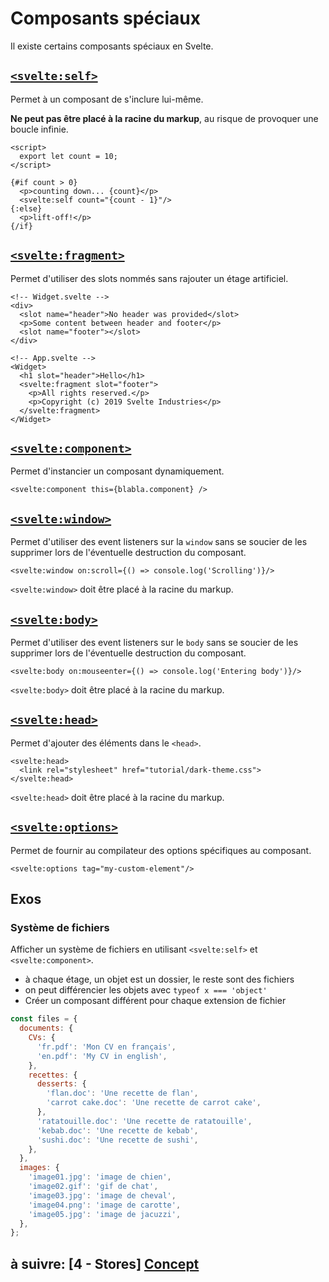 # Composants spéciaux

Il existe certains composants spéciaux en Svelte.

## [`<svelte:self>`](https://svelte.dev/docs#template-syntax-svelte-self)

Permet à un composant de s'inclure lui-même.

**Ne peut pas être placé à la racine du markup**, au risque de provoquer une boucle infinie.

```svelte
<script>
  export let count = 10;
</script>

{#if count > 0}
  <p>counting down... {count}</p>
  <svelte:self count="{count - 1}"/>
{:else}
  <p>lift-off!</p>
{/if}
```

## [`<svelte:fragment>`](https://svelte.dev/docs#template-syntax-svelte-fragment)

Permet d'utiliser des slots nommés sans rajouter un étage artificiel.

```svelte
<!-- Widget.svelte -->
<div>
  <slot name="header">No header was provided</slot>
  <p>Some content between header and footer</p>
  <slot name="footer"></slot>
</div>

<!-- App.svelte -->
<Widget>
  <h1 slot="header">Hello</h1>
  <svelte:fragment slot="footer">
    <p>All rights reserved.</p>
    <p>Copyright (c) 2019 Svelte Industries</p>
  </svelte:fragment>
</Widget>
```

## [`<svelte:component>`](https://svelte.dev/docs#template-syntax-svelte-component)

Permet d'instancier un composant dynamiquement.

```svelte
<svelte:component this={blabla.component} />
```

## [`<svelte:window>`](https://svelte.dev/docs#template-syntax-svelte-window)

Permet d'utiliser des event listeners sur la `window` sans se soucier de les supprimer lors de l'éventuelle destruction du composant.

```svelte
<svelte:window on:scroll={() => console.log('Scrolling')}/>
```

`<svelte:window>` doit être placé à la racine du markup.

## [`<svelte:body>`](https://svelte.dev/docs#template-syntax-svelte-body)

Permet d'utiliser des event listeners sur le `body` sans se soucier de les supprimer lors de l'éventuelle destruction du composant.

```svelte
<svelte:body on:mouseenter={() => console.log('Entering body')}/>
```

`<svelte:body>` doit être placé à la racine du markup.

## [`<svelte:head>`](https://svelte.dev/docs#template-syntax-svelte-head)

Permet d'ajouter des éléments dans le `<head>`.

```svelte
<svelte:head>
  <link rel="stylesheet" href="tutorial/dark-theme.css">
</svelte:head>
```

`<svelte:head>` doit être placé à la racine du markup.

## [`<svelte:options>`](https://svelte.dev/docs#template-syntax-svelte-options)

Permet de fournir au compilateur des options spécifiques au composant.

```svelte
<svelte:options tag="my-custom-element"/>
```

## Exos

### Système de fichiers

Afficher un système de fichiers en utilisant `<svelte:self>` et `<svelte:component>`.

- à chaque étage, un objet est un dossier, le reste sont des fichiers
- on peut différencier les objets avec `typeof x === 'object'`
- Créer un composant différent pour chaque extension de fichier

```js
const files = {
  documents: {
    CVs: {
      'fr.pdf': 'Mon CV en français',
      'en.pdf': 'My CV in english',
    },
    recettes: {
      desserts: {
        'flan.doc': 'Une recette de flan',
        'carrot cake.doc': 'Une recette de carrot cake',
      },
      'ratatouille.doc': 'Une recette de ratatouille',
      'kebab.doc': 'Une recette de kebab',
      'sushi.doc': 'Une recette de sushi',
    },
  },
  images: {
    'image01.jpg': 'image de chien',
    'image02.gif': 'gif de chat',
    'image03.jpg': 'image de cheval',
    'image04.png': 'image de carotte',
    'image05.jpg': 'image de jacuzzi',
  },
};
```

## à suivre: [4 - Stores] [Concept](../4_stores/4-1_concept.md)
